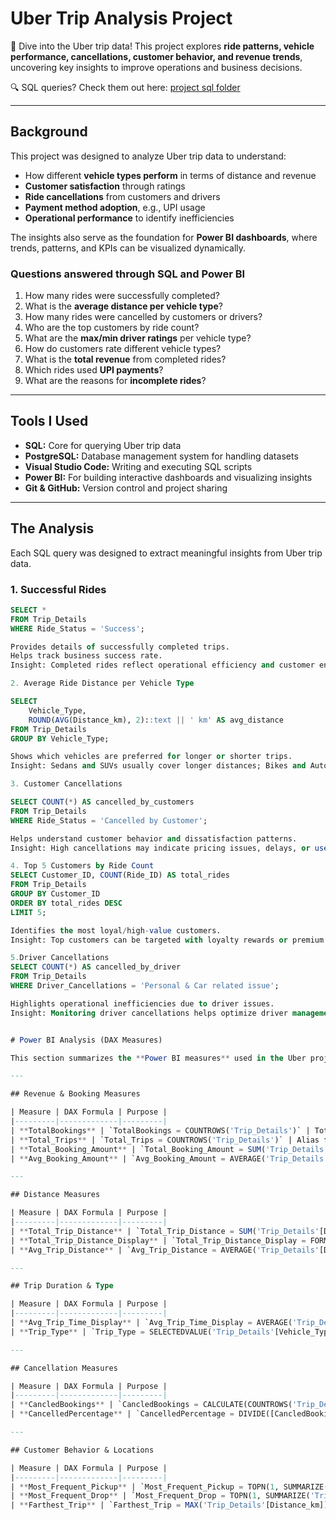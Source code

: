 # Uber Trip Analysis Project

🚖 Dive into the Uber trip data! This project explores **ride patterns, vehicle performance, cancellations, customer behavior, and revenue trends**, uncovering key insights to improve operations and business decisions.

🔍 SQL queries? Check them out here: [project sql folder](/Sql/Sql_Querries.sql/)

---

## Background

This project was designed to analyze Uber trip data to understand:

- How different **vehicle types perform** in terms of distance and revenue  
- **Customer satisfaction** through ratings  
- **Ride cancellations** from customers and drivers  
- **Payment method adoption**, e.g., UPI usage  
- **Operational performance** to identify inefficiencies  

The insights also serve as the foundation for **Power BI dashboards**, where trends, patterns, and KPIs can be visualized dynamically.

### Questions answered through SQL and Power BI

1. How many rides were successfully completed?  
2. What is the **average distance per vehicle type**?  
3. How many rides were cancelled by customers or drivers?  
4. Who are the top customers by ride count?  
5. What are the **max/min driver ratings** per vehicle type?  
6. How do customers rate different vehicle types?  
7. What is the **total revenue** from completed rides?  
8. Which rides used **UPI payments**?  
9. What are the reasons for **incomplete rides**?  

---

## Tools I Used

- **SQL:** Core for querying Uber trip data  
- **PostgreSQL:** Database management system for handling datasets  
- **Visual Studio Code:** Writing and executing SQL scripts  
- **Power BI:** For building interactive dashboards and visualizing insights  
- **Git & GitHub:** Version control and project sharing  

---

## The Analysis

Each SQL query was designed to extract meaningful insights from Uber trip data.

### 1. Successful Rides

```sql
SELECT * 
FROM Trip_Details
WHERE Ride_Status = 'Success';

Provides details of successfully completed trips.
Helps track business success rate.
Insight: Completed rides reflect operational efficiency and customer engagement.

2. Average Ride Distance per Vehicle Type

SELECT 
    Vehicle_Type, 
    ROUND(AVG(Distance_km), 2)::text || ' km' AS avg_distance
FROM Trip_Details
GROUP BY Vehicle_Type;

Shows which vehicles are preferred for longer or shorter trips.
Insight: Sedans and SUVs usually cover longer distances; Bikes and Autos mostly handle short city rides.

3. Customer Cancellations

SELECT COUNT(*) AS cancelled_by_customers
FROM Trip_Details
WHERE Ride_Status = 'Cancelled by Customer';

Helps understand customer behavior and dissatisfaction patterns.
Insight: High cancellations may indicate pricing issues, delays, or user experience problems.

4. Top 5 Customers by Ride Count
SELECT Customer_ID, COUNT(Ride_ID) AS total_rides
FROM Trip_Details
GROUP BY Customer_ID
ORDER BY total_rides DESC
LIMIT 5;

Identifies the most loyal/high-value customers.
Insight: Top customers can be targeted with loyalty rewards or premium offers.

5.Driver Cancellations
SELECT COUNT(*) AS cancelled_by_driver
FROM Trip_Details
WHERE Driver_Cancellations = 'Personal & Car related issue';

Highlights operational inefficiencies due to driver issues.
Insight: Monitoring driver cancellations helps optimize driver management.


# Power BI Analysis (DAX Measures)

This section summarizes the **Power BI measures** used in the Uber project, along with their **DAX formulas** and purpose.

---

## Revenue & Booking Measures

| Measure | DAX Formula | Purpose |
|---------|-------------|---------|
| **TotalBookings** | `TotalBookings = COUNTROWS('Trip_Details')` | Total number of rides/bookings. |
| **Total_Trips** | `Total_Trips = COUNTROWS('Trip_Details')` | Alias for total rides. |
| **Total_Booking_Amount** | `Total_Booking_Amount = SUM('Trip_Details'[Ride_Fare])` | Total revenue from all trips. |
| **Avg_Booking_Amount** | `Avg_Booking_Amount = AVERAGE('Trip_Details'[Ride_Fare])` | Average fare per ride. |

---

## Distance Measures

| Measure | DAX Formula | Purpose |
|---------|-------------|---------|
| **Total_Trip_Distance** | `Total_Trip_Distance = SUM('Trip_Details'[Distance_km])` | Total km traveled across all trips. |
| **Total_Trip_Distance_Display** | `Total_Trip_Distance_Display = FORMAT([Total_Trip_Distance], "#,##0") & " km"` | Formatted total distance for dashboard display. |
| **Avg_Trip_Distance** | `Avg_Trip_Distance = AVERAGE('Trip_Details'[Distance_km])` | Average distance per trip. |

---

## Trip Duration & Type

| Measure | DAX Formula | Purpose |
|---------|-------------|---------|
| **Avg_Trip_Time_Display** | `Avg_Trip_Time_Display = AVERAGE('Trip_Details'[Trip_Time_Minutes])` | Average trip duration in minutes. |
| **Trip_Type** | `Trip_Type = SELECTEDVALUE('Trip_Details'[Vehicle_Type])` | Displays the vehicle type selected in slicers/filters. |

---

## Cancellation Measures

| Measure | DAX Formula | Purpose |
|---------|-------------|---------|
| **CancledBookings** | `CancledBookings = CALCULATE(COUNTROWS('Trip_Details'), 'Trip_Details'[Ride_Status] = "Cancelled by Customer")` | Number of rides cancelled by customers. |
| **CancelledPercentage** | `CancelledPercentage = DIVIDE([CancledBookings], [TotalBookings], 0) * 100` | Percentage of rides cancelled. |

---

## Customer Behavior & Locations

| Measure | DAX Formula | Purpose |
|---------|-------------|---------|
| **Most_Frequent_Pickup** | `Most_Frequent_Pickup = TOPN(1, SUMMARIZE('Trip_Details', 'Trip_Details'[Pickup_Location], "Trips", COUNTROWS('Trip_Details')), [Trips], DESC)` | Most common pickup location. |
| **Most_Frequent_Drop** | `Most_Frequent_Drop = TOPN(1, SUMMARIZE('Trip_Details', 'Trip_Details'[Drop_Location], "Trips", COUNTROWS('Trip_Details')), [Trips], DESC)` | Most common drop location. |
| **Farthest_Trip** | `Farthest_Trip = MAX('Trip_Details'[Distance_km])` | Longest trip distance in the dataset. |



